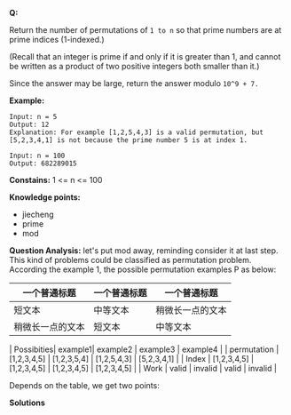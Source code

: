 **Q:**

Return the number of permutations of ```1 to n``` so that prime numbers are at prime indices (1-indexed.)

(Recall that an integer is prime if and only if it is greater than 1, and cannot be written as a product of two positive integers both smaller than it.)

Since the answer may be large, return the answer modulo ```10^9 + 7.```

**Example:**
```
Input: n = 5
Output: 12
Explanation: For example [1,2,5,4,3] is a valid permutation, but [5,2,3,4,1] is not because the prime number 5 is at index 1.
```

```
Input: n = 100
Output: 682289015
```

**Constains:**
1 <= n <= 100


**Knowledge points:**
- jiecheng
- prime
- mod


**Question Analysis:**
let's put mod away, reminding consider it at last step. This kind of problems could be classified as permutation problem. According the example 1, the possible permutation examples P as below:

| 一个普通标题 | 一个普通标题 | 一个普通标题 |
| ------ | ------ | ------ |
| 短文本 | 中等文本 | 稍微长一点的文本 |
| 稍微长一点的文本 | 短文本 | 中等文本 |

| Possibities| example1| example2 | example3 | example4 |
| permutation | [1,2,3,4,5] | [1,2,3,5,4] | [1,2,5,4,3] | [5,2,3,4,1] | 
| Index | [1,2,3,4,5] | [1,2,3,4,5] | [1,2,3,4,5] | [1,2,3,4,5] |
| Work | valid | invalid | valid | invalid |

Depends on the table, we get two points:


**Solutions**
```

```

